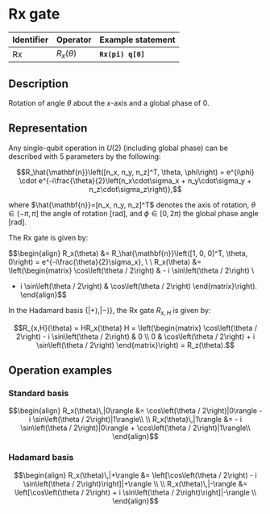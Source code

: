 # Rx gate

| Identifier | Operator      | Example statement |
|------------|---------------|-------------------|
| Rx         | $R_x(\theta)$ | **`Rx(pi) q[0]`** |

## Description

Rotation of angle $\theta$ about the _x_-axis and a global phase of $0$.

## Representation

Any single-qubit operation in $U(2)$ (including global phase) can be described with 5 parameters by the following:

$$R_\hat{\mathbf{n}}\left([n_x, n_y, n_z]^T, \theta, \phi\right) = e^{i\phi} \cdot e^{-i\frac{\theta}{2}\left(n_x\cdot\sigma_x + n_y\cdot\sigma_y + n_z\cdot\sigma_z\right)},$$

where $\hat{\mathbf{n}}=[n_x, n_y, n_z]^T$ denotes the axis of rotation, $\theta\in(-\pi, \pi]$ the angle of rotation [rad], and $\phi\in[0,2\pi)$ the global phase angle [rad].

The Rx gate is given by:

$$\begin{align}
R_x(\theta) &= R_\hat{\mathbf{n}}\left([1, 0, 0]^T, \theta, 0\right) = e^{-i\frac{\theta}{2}\sigma_x}, \\
\\
R_x(\theta) &= \left(\begin{matrix}
\cos\left(\theta / 2\right) & - i \sin\left(\theta / 2\right) \\
- i \sin\left(\theta / 2\right) &  \cos\left(\theta / 2\right)
\end{matrix}\right).
\end{align}$$

In the Hadamard basis $\{|+\rangle, |-\rangle\}$, the Rx gate $R_{x,H}$ is given by:

$$R_{x,H}(\theta) = HR_x(\theta) H = \left(\begin{matrix}
\cos\left(\theta / 2\right) - i \sin\left(\theta / 2\right) & 0 \\
0 &  \cos\left(\theta / 2\right) + i \sin\left(\theta / 2\right)
\end{matrix}\right) = R_z(\theta).$$

## Operation examples

### Standard basis

$$\begin{align}
R_x(\theta)\,|0\rangle &= \cos\left(\theta / 2\right)|0\rangle - i \sin\left(\theta / 2\right)|1\rangle\\
\\
R_x(\theta)\,|1\rangle &= - i \sin\left(\theta / 2\right)|0\rangle + \cos\left(\theta / 2\right)|1\rangle\\
\end{align}$$

### Hadamard basis

$$\begin{align}
R_x(\theta)\,|+\rangle &= \left[\cos\left(\theta / 2\right) - i \sin\left(\theta / 2\right)\right]|+\rangle \\
\\
R_x(\theta)\,|-\rangle &= \left[\cos\left(\theta / 2\right) + i \sin\left(\theta / 2\right)\right]|-\rangle \\
\end{align}$$
